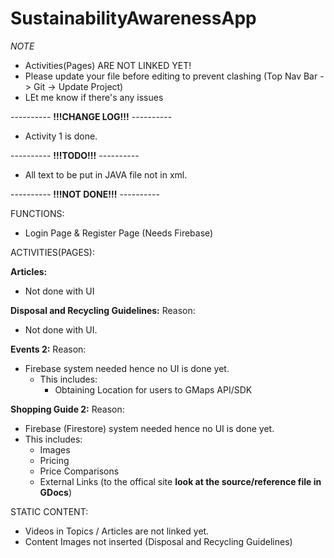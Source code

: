 # SustainabilityAwarenessApp

*NOTE*
- Activities(Pages) ARE NOT LINKED YET!
- Please update your file before editing to prevent clashing (Top Nav Bar -> Git -> Update Project)
- LEt me know if there's any issues

---------- **!!!CHANGE LOG!!!** ----------
- Activity 1 is done.

---------- **!!!TODO!!!** ----------
- All text to be put in JAVA file not in xml.

---------- **!!!NOT DONE!!!** ----------

FUNCTIONS:
- Login Page & Register Page (Needs Firebase)

ACTIVITIES(PAGES):

**Articles:**
- Not done with UI

**Disposal and Recycling Guidelines:**
Reason:
- Not done with UI.

**Events 2:**
Reason: 
- Firebase system needed hence no UI is done yet.
  - This includes:
    - Obtaining Location for users to GMaps API/SDK

**Shopping Guide 2:**
Reason:
- Firebase (Firestore) system needed hence no UI is done yet.
- This includes:
  - Images
  - Pricing
  - Price Comparisons
  - External Links (to the offical site **look at the source/reference file in GDocs**)

STATIC CONTENT:
- Videos in Topics / Articles are not linked yet.
- Content Images not inserted (Disposal and Recycling Guidelines)


